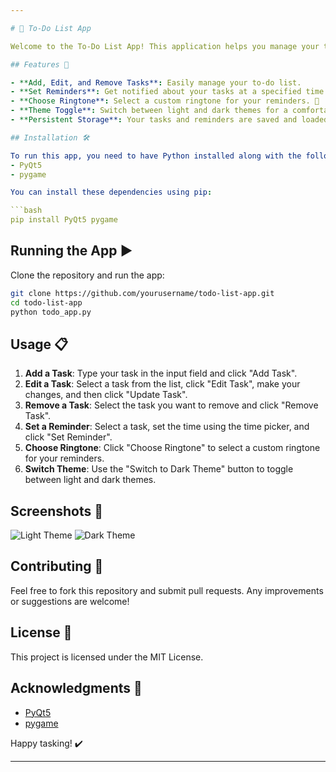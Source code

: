 ```yaml
---

# 📝 To-Do List App

Welcome to the To-Do List App! This application helps you manage your tasks efficiently with reminders and customizable themes. 🎨

## Features 🌟

- **Add, Edit, and Remove Tasks**: Easily manage your to-do list.
- **Set Reminders**: Get notified about your tasks at a specified time. ⏰
- **Choose Ringtone**: Select a custom ringtone for your reminders. 🎵
- **Theme Toggle**: Switch between light and dark themes for a comfortable viewing experience. 🌞🌚
- **Persistent Storage**: Your tasks and reminders are saved and loaded automatically. 💾

## Installation 🛠️

To run this app, you need to have Python installed along with the following dependencies:
- PyQt5
- pygame

You can install these dependencies using pip:

```bash
pip install PyQt5 pygame
```

## Running the App ▶️

Clone the repository and run the app:

```bash
git clone https://github.com/yourusername/todo-list-app.git
cd todo-list-app
python todo_app.py
```

## Usage 📋

1. **Add a Task**: Type your task in the input field and click "Add Task".
2. **Edit a Task**: Select a task from the list, click "Edit Task", make your changes, and then click "Update Task".
3. **Remove a Task**: Select the task you want to remove and click "Remove Task".
4. **Set a Reminder**: Select a task, set the time using the time picker, and click "Set Reminder".
5. **Choose Ringtone**: Click "Choose Ringtone" to select a custom ringtone for your reminders.
6. **Switch Theme**: Use the "Switch to Dark Theme" button to toggle between light and dark themes.

## Screenshots 📸

![Light Theme](screenshots/light_theme.png)
![Dark Theme](screenshots/dark_theme.png)

## Contributing 🤝

Feel free to fork this repository and submit pull requests. Any improvements or suggestions are welcome!

## License 📄

This project is licensed under the MIT License.

## Acknowledgments 🙏

- [PyQt5](https://www.riverbankcomputing.com/software/pyqt/intro)
- [pygame](https://www.pygame.org/news)

Happy tasking! ✔️

---
```

